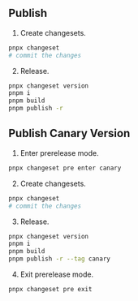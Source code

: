 ## Publish

1. Create changesets.

```bash
pnpx changeset
# commit the changes
```

2. Release.

```bash
pnpx changeset version
pnpm i
pnpm build
pnpm publish -r
```

## Publish Canary Version

1. Enter prerelease mode.

```bash
pnpx changeset pre enter canary
```

2. Create changesets.

```bash
pnpx changeset
# commit the changes
```

3. Release.

```bash
pnpx changeset version
pnpm i
pnpm build
pnpm publish -r --tag canary
```

4. Exit prerelease mode.

```bash
pnpx changeset pre exit
```
